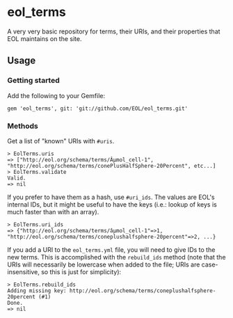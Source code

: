 # eol_terms
A very very basic repository for terms, their URIs, and their properties that EOL maintains on the site.

## Usage

### Getting started

Add the following to your Gemfile:

```
gem 'eol_terms', git: 'git://github.com/EOL/eol_terms.git'
```

### Methods

Get a list of "known" URIs with `#uris`.

```
> EolTerms.uris
=> ["http://eol.org/schema/terms/Âµmol_cell-1", "http://eol.org/schema/terms/conePlusHalfSphere-20Percent", etc...]
> EolTerms.validate
Valid.
=> nil
```

If you prefer to have them as a hash, use `#uri_ids`. The values are EOL's internal IDs, but it might be useful to have
the keys (i.e.: lookup of keys is much faster than with an array).

```
> EolTerms.uri_ids
=> {"http://eol.org/schema/terms/âµmol_cell-1"=>1, "http://eol.org/schema/terms/coneplushalfsphere-20percent"=>2, ...}
```

If you add a URI to the `eol_terms.yml` file, you will need to give IDs to the new terms. This is accomplished with the
`rebuild_ids` method (note that the URIs will necessarily be lowercase when added to the file; URIs are
case-insensitive, so this is just for simplicity):

```
> EolTerms.rebuild_ids
Adding missing key: http://eol.org/schema/terms/coneplushalfsphere-20percent (#1)
Done.
=> nil
```
